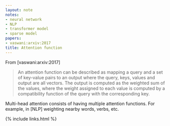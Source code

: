 ```yaml
---
layout: note
notes:
- neural network
- NLP
- transformer model
- sparse model
papers:
- vaswani:arxiv:2017
title: Attention function
---
```


From [vaswani:arxiv:2017]

> An attention function can be described as mapping a query and a set of key-value pairs to an output
> where the query, keys, values and output are all vectors.
> The output is computed as the weighted sum of the values, where the weight assigned to
> each value is computed by a compatibility function of the query with the corresponding key.

Multi-head attention consists of having multiple attention functions.
For example, in [NLP] weighting nearby words, verbs, etc.


{% include links.html %}
